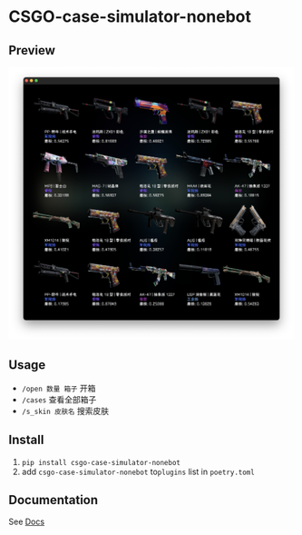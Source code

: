 # CSGO-case-simulator-nonebot

## Preview
![screenshot](./screenshot/screenshot2.png)

## Usage
* `/open 数量 箱子` 开箱
* `/cases` 查看全部箱子
* `/s_skin 皮肤名` 搜索皮肤

## Install
1. `pip install csgo-case-simulator-nonebot`
2. add `csgo-case-simulator-nonebot` to`plugins` list in `poetry.toml` 

## Documentation

See [Docs](https://v2.nonebot.dev/)
